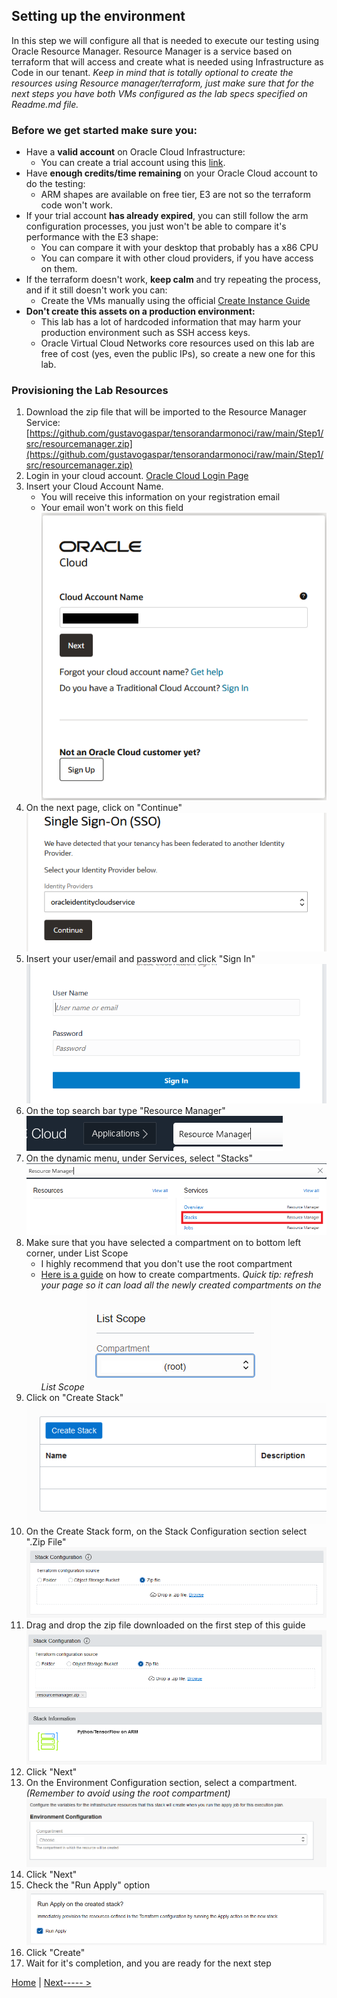 ## Setting up the environment
In this step we will configure all that is needed to execute our testing using  Oracle Resource Manager. Resource Manager is a service based on terraform that will access and create what is needed using Infrastructure as Code in our tenant.
*Keep in mind that is totally optional to create the resources using Resource manager/terraform, just make sure that for the next steps you have  both VMs configured as the lab specs specified on Readme.md file.*

### Before we get started make sure you:

 - Have a **valid account** on Oracle Cloud Infrastructure:
	 - You can create a trial account using this [link](https://www.oracle.com/cloud/free/).
 - Have **enough credits/time remaining**  on your Oracle Cloud account to do the testing:
	 - ARM shapes are available on free tier, E3 are not so the terraform code won't work.
 - If your trial account **has already expired**, you can still follow the arm configuration processes, you just won't be able to compare it's performance with the E3 shape:
	 - You can compare it with your desktop that probably has a x86 CPU
	 - You can compare it with other cloud providers, if you have access on them.
 - If the terraform doesn't work, **keep calm** and try repeating the process, and if it still doesn't work you can:
	 - Create the VMs manually using the official [Create Instance Guide](https://docs.oracle.com/en-us/iaas/Content/Compute/Tasks/launchinginstance.htm)
- **Don't create this assets on a production environment:**
	 - This lab has a lot of hardcoded information that may harm your production environment such as SSH access keys.
	 - Oracle Virtual Cloud Networks core resources used on this lab are free of cost (yes, even the public IPs), so create a new one for this lab.

### Provisioning the Lab Resources

1. Download the zip file that will be imported to the Resource Manager Service: [https://github.com/gustavogaspar/tensorandarmonoci/raw/main/Step1/src/resourcemanager.zip](https://github.com/gustavogaspar/tensorandarmonoci/raw/main/Step1/src/resourcemanager.zip)
2. Login in your cloud account. [Oracle Cloud Login Page](https://www.oracle.com/br/cloud/sign-in.html)
3. Insert your Cloud Account Name. 
	- You will receive this information on your registration email
	- Your email won't work on this field
![](./img/001-LAB1.PNG)
4. On the next page, click on "Continue"
![](./img/002-LAB1.PNG)
5. Insert your user/email and password and click "Sign In"
![](./img/003-LAB1.PNG)
6. On the top search bar type "Resource Manager"
![](./img/004-LAB1.PNG)
7. On the dynamic menu, under Services, select "Stacks"
![](./img/005-LAB1.PNG)
8. Make sure that you have selected a compartment on to bottom left corner, under List Scope
	- I highly recommend that you don't use the root compartment
	- [Here is a guide](https://docs.oracle.com/en-us/iaas/Content/Identity/Tasks/managingcompartments.htm) on how to create compartments. *Quick tip: refresh your page so it can load all the newly created compartments on the List Scope*
![](./img/006-LAB1.PNG)
9. Click on "Create Stack"
![](./img/007-LAB1.PNG)
10. On the Create Stack form, on the  Stack Configuration section select ".Zip File"
![](./img/008-LAB1.PNG)
11. Drag and drop the zip file downloaded on the first step of this guide
![](./img/009-LAB1.PNG)
12. Click "Next"
13. On the Environment Configuration section, select a compartment. *(Remember to avoid using the root compartment)*
![](./img/010-LAB1.PNG)
14. Click "Next"
15. Check the "Run Apply" option
![](./img/011-LAB1.PNG)
16. Click "Create"
17. Wait for it's completion, and you are ready for the next step


[Home](../README.md)         |         [Next----- >](../Step2/Step2.md)